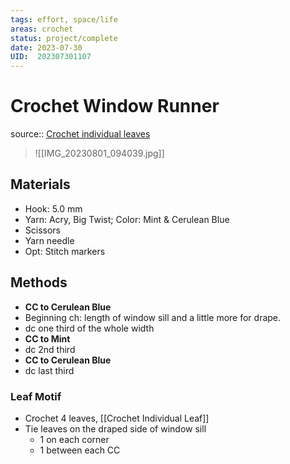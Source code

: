 ```yaml
---
tags: effort, space/life
areas: crochet 
status: project/complete
date: 2023-07-30
UID:  202307301107
---
```


# Crochet Window Runner
source:: [Crochet individual leaves](https://youtu.be/0QFrxoQLSHo)

> ![[IMG_20230801_094039.jpg]]

## Materials
- Hook: 5.0 mm
- Yarn: Acry, Big Twist; Color: Mint & Cerulean Blue
- Scissors
- Yarn needle
- Opt: Stitch markers
## Methods
- **CC to Cerulean Blue**
- Beginning ch: length of window sill and a little more for drape.
- dc one third of the whole width
- **CC to Mint**
- dc 2nd third
- **CC to Cerulean Blue**
- dc last third

### Leaf Motif
- Crochet 4 leaves, [[Crochet Individual Leaf]]
- Tie leaves on the draped side of window sill
	- 1 on each corner 
	- 1 between each CC